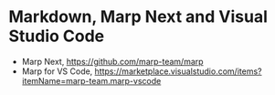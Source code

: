 # Markdown, Marp Next and Visual Studio Code

- Marp Next, https://github.com/marp-team/marp
- Marp for VS Code, https://marketplace.visualstudio.com/items?itemName=marp-team.marp-vscode
